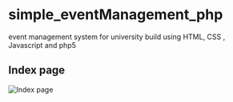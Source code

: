 # simple_eventManagement_php
event management system for university build using HTML, CSS , Javascript and php5
## Index page
![Index page](https://github.com/Sudhan97/simple_eventManagement_php/blob/master/img/Screenshot%20(21).png)
